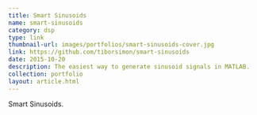 ```yaml
---
title: Smart Sinusoids
name: smart-sinusoids
category: dsp
type: link
thumbnail-url: images/portfolios/smart-sinusoids-cover.jpg
link: https://github.com/tiborsimon/smart-sinusoids
date: 2015-10-20
description: The easiest way to generate sinusoid signals in MATLAB.
collection: portfolio
layout: article.html
---
```


Smart Sinusoids.

